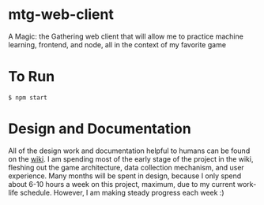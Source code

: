 mtg-web-client
==============

A Magic: the Gathering web client that will allow me to practice machine learning, frontend, and node, all in the context of my favorite game

To Run
======
    $ npm start

Design and Documentation
========================

All of the design work and documentation helpful to humans can be found on the [wiki](https://github.com/ryan-self/mtg-web-client/wiki). I am spending most of the early stage of the project in the wiki, fleshing out the game architecture, data collection mechanism, and user experience. Many months will be spent in design, because I only spend about 6-10 hours a week on this project, maximum, due to my current work-life schedule. However, I am making steady progress each week :)
